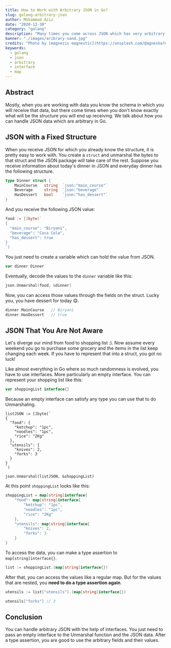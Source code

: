 ```yaml
---
title: How to Work with Arbitrary JSON in Go?
slug: golang-arbitrary-json
author: Mohammad Aziz
date: "2020-12-30"
category: "golang"
description: "Many times you come across JSON which has very arbitrary in structure, Learn how you can handle them to get to in Go"
banner: "./images/aribrary-sand.jpg"
credits: "Photo by [magnezis magnestic](https://unsplash.com/@agneska?utm_source=unsplash&utm_medium=referral&utm_content=creditCopyText) on [Unsplash](https://unsplash.com/backgrounds/nature?utm_source=unsplash&utm_medium=referral&utm_content=creditCopyText)"
keywords:
  - golang
  - json
  - arbitrary
  - interface
  - map
---
```


## Abstract

Mostly, when you are working with data you know the schema in which you will receive that data, but there come times when you don't know exactly what will be the structure you will end up receiving. We talk about how you can handle JSON data which are arbitrary in Go.

## JSON with a Fixed Structure

When you receive JSON for which you already know the structure, it is pretty easy to work with. You create a `struct` and unmarshal the bytes to that struct and the JSON package will take care of the rest. Suppose you receive information about today's dinner in JSON and everyday dinner has the following structure.

```go
type Dinner struct {
    MainCourse   string  `json:"main_course"`
    Beverage     string  `json:"beverage"`
    HasDessert   bool    `json:"has_dessert"`
}
```

And you receive the following JSON value:

```go
food := []byte(`
{
  "main_course": "Biryani",
  "beverage": "Coca Cola",
  "has_dessert": true
}
`)
```

You just need to create a variable which can hold the value from JSON.

```go
var dinner Dinner
```

Eventually, decode the values to the `dinner` variable like this:

```go
json.Unmarshal(food, &dinner)
```

Now, you can access those values through the fields on the struct. Lucky you, you have dessert for today 😋.

```go
dinner.MainCourse   // Biryani
dinner.HasDessert   // true
```

## JSON That You Are Not Aware

Let's diverge our mind from food to shopping list :). Now assume every weekend you go to purchase some grocery and the items in the list keep changing each week. If you have to represent that into a struct, you got no luck!

Like almost everything in Go where so much randomness is evolved, you have to use interfaces. More particularly an empty interface. You can represent your shopping list like this:

```go
var shoppingList interface{}
```

Because an empty interface can satisfy any type you can use that to do Unmarshaling.

```go{15}
listJSON := []byte(`
{
  "food": {
    "ketchup": "1pc",
    "noodles": "1pc",
    "rice": "2Kg"
  },
  "utensils": {
    "knives": 2,
    "forks": 3
  }
}
`)

json.Unmarshal(listJSON, &shoppingList)
```

At this point `shoppingList` looks like this:

```go
shoppingList = map[string]interface{
    "food": map[string]interface{
        "ketchup": "1pc",
        "noodles": "1pc",
        "rice": "2Kg"
    },
    "utensils": map[string]interface{
        "knives": 2,
        "forks": 3
    }
}
```

To access the data, you can make a type assertion to `map[string]interface{}`.

```go
list := shoppingList.(map[string]interface{})
```

After that, you can access the values like a regular map. But for the values that are nested, you **need to do a type assertion again**.

```go
utensils := list["utensils"].(map[string]interface{})

utensils["forks"] // 3
```

## Conclusion

You can handle arbitrary JSON with the help of interfaces. You just need to pass an empty interface to the Unmarshal function and the JSON data. After a type assertion, you are good to use the arbitrary fields and their values.
